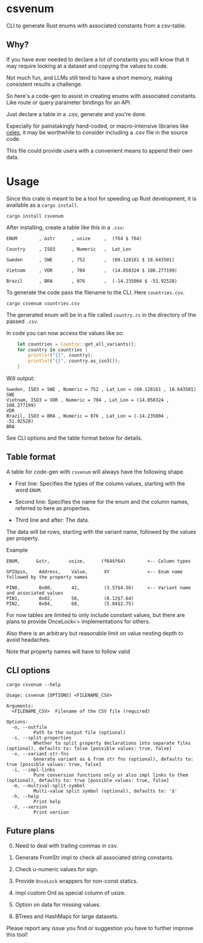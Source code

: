 # csvenum

CLI to generate Rust enums with associated constants from a csv-table. 


## Why?

If you have ever needed to declare a lot of constants you will know that it may require looking at a dataset and copying the values to code.

Not much fun, and LLMs still tend to have a short memory, making consistent results a challenge.

So here's a code-gen to assist in creating enums with associated constants. Like route or query parameter bindings for an API.

Just declare a table in a .csv, generate and you're done.

Especially for painstakingly hand-coded, or macro-intensive libraries like [celes](https://crates.io/crates/celes), it may be worthwhile to consider including a .csv file in the source code. 

This file could provide users with a convenient means to append their own data.


# Usage

Since this crate is meant to be a tool for speeding up Rust development, it is available as a `cargo install`.

```console
cargo install csvenum
```


After installing, create a table like this in a `.csv`:

```
ENUM        , &str      , usize     ,  (f64 $ f64)

Country     , ISO3      , Numeric   ,  Lat_Lon

Sweden      , SWE       , 752       ,  (60.128161 $ 18.643501)

Vietnam     , VDR       , 704       ,  (14.058324 $ 108.277199)

Brazil      , BRA       , 076       ,  (-14.235004 $ -51.92528)

```


To generate the code pass the filename to the CLI. Here `countries.csv`.


```console
cargo csvenum countries.csv
```


The generated enum will be in a file called `country.rs` in the directory of the passed `.csv`.


In code you can now access the values like so:

```rust
    let countries = Country::get_all_variants();
    for country in countries {
        println!("{}", country);
        println!("{}", country.as_iso3());
    }    
```


Will output:


```console
Sweden, ISO3 = SWE , Numeric = 752 , Lat_Lon = (60.128161 , 18.643501) 
SWE
Vietnam, ISO3 = VDR , Numeric = 704 , Lat_Lon = (14.058324 , 108.277199) 
VDR
Brazil, ISO3 = BRA , Numeric = 076 , Lat_Lon = (-14.235004 , -51.92528) 
BRA
```


See CLI options and the table format below for details.



## Table format

A table for code-gen with `csvenum` will always have the following shape.

- First line: Specifies the types of the column values, starting with the word `ENUM`.

- Second line: Specifies the name for the enum and the column names, referred to here as properties.

- Third line and after: The data.

The data will be rows, starting with the variant name, followed by the values per property.

Example

```
ENUM,      &str,       usize,      (f64$f64)        <-- Column types

GPIOpin,    Address,    Value,      XY              <-- Enum name followed by the property names

PIN0,       0x00,       42,         (3.57$4.56)     <-- Variant name and associated values
PIN1,       0x02,       56,         (8.12$7.64)
PIN2,       0x04,       68,         (5.84$2.75)

```

For now tables are limited to only include constant values, but there are plans to provide OnceLock<> implementations for others.

Also there is an arbitrary but reasonable limit on value nesting depth to avoid headaches.

Note that property names will have to follow valid 

## CLI options

```console
cargo csvenum --help
```

```
Usage: csvenum [OPTIONS] <FILENAME_CSV>

Arguments:
  <FILENAME_CSV>  Filename of the CSV file (required)

Options:
  -o, --outfile 
          Path to the output file (optional)
  -s, --split-properties 
          Whether to split property declarations into separate files (optional), defaults to: false [possible values: true, false]
  -v, --variant-str-fns 
          Generate variant as & from str fns (optional), defaults to: true [possible values: true, false]
  -i, --impl-links 
          Pure conversion functions only or also impl links to them (optional), defaults to: true [possible values: true, false]
  -m, --multival-split-symbol
          Multi-value split symbol (optional), defaults to: '$'
  -h, --help
          Print help
  -V, --version
          Print version
```

## Future plans

0. Need to deal with trailing commas in csv.

0. Generate FromStr impl to check all associated string constants.

0. Check u-numeric values for sign.

1. Provide `OnceLock` wrappers for non-const statics.  

2. impl custom Ord as special column of usize.

3. Option on data for missing values.

4. BTrees and HashMaps for large datasets.

Please report any issue you find or suggestion you have to further improve this tool!